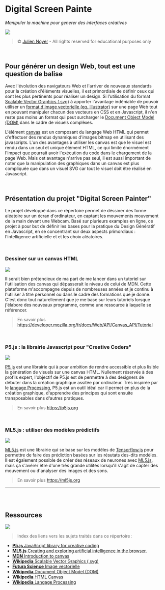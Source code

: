 # Digital Screen Painte

*Manipuler la machine pour generer des interfaces créatives*

![](https://i.imgur.com/yV6AfnJ.png)

> &copy; [Julien Noyer](https://www.linkedin.com/in/julien-n-21219b28/) - All rights reserved for educational purposes only

<br>

## Pour générer un design Web, tout est une question de balise

Avec l'évolution des navigateurs Web et l'arriver de nouveaux standards pour la création d'éléments visuelles, il est primordiale de définir ceux qui sont les plus pertinents pour réaliser un design. Si l'utilisation du format [Scalable Vector Graphics (.svg)](https://fr.wikipedia.org/wiki/Scalable_Vector_Graphics) à apporter l'avantage indéniable de pouvoir utiliser un [format d'image vectorielle (eq. Illustrator)](https://www.futura-sciences.com/tech/definitions/informatique-image-vectorielle-13099/) sur une page Web tout en pouvant manipuler chacun des vecteurs en CSS et en Javascript, il n'en reste pas moins un format qui peut surcharger le [Document Object Model (DOM)](https://fr.wikipedia.org/wiki/Document_Object_Model) dans le cadre de visuels complèxes.

L'élément [canvas](https://fr.wikipedia.org/wiki/Canvas_(HTML)) est un composant du langage Web HTML qui permet d'effectuer des rendus dynamiques d'images bitmap en utilisant des javascripts. L'un des avantages à utiliser les canvas est que le visuel est rendu dans un seul et unique élément HTML, ce qui limite énormément l'impact que pourrait avoir l'exécution du code dans le chargement de la page Web. Mais cet avantage n'arrive pas seul, il est aussi important de noter que la manipulation des graphiques dans un canvas est plus compliquée que dans un visuel SVG car tout le visuel doit être réalisé en Javascript.

<br>

## Présentation du projet "Digital Screen Painter"

Le projet développé dans ce répertoire permet de déssiner des forme aléatoire sur un écran d'ordinateur, en captant les mouvements mouvement de la main devant une Webcam. Basé sur plurieurs examples en ligne, ce projet à pour but de définir les bases pour la pratique du Design Génératif en Javascript, en se concentrant sur deux aspects primordiaux : l'intelligence artificielle et et les choix aléatoires.

<br>

### Dessiner sur un canvas HTML

![](https://i.imgur.com/igbQwW1.png)

Il serait bien prétencieux de ma part de me lancer dans un tutoriel sur l'utilisation des canvas qui dépasserait le niveau de celui de MDN. Cette plateforme m'accompagne depuis de nombreuses années et je continu à l'utiliser à titre personnel ou dans le cadre des formations que je donne. C'est donc tout naturellement que je me base sur leurs tutoriels lorsque j'élabore des nouveaux programme, comme une ressource à laquelle se référencer.

> En savoir plus https://developer.mozilla.org/fr/docs/Web/API/Canvas_API/Tutorial

<br>

### P5.js : la librairie Javascript pour "Creative Coders"

![](https://i.imgur.com/KGKkrGK.png)

[P5.js](https://p5js.org) est une librairie qui à pour ambition de rendre accessible et plus lisible la génération de visuels sur une canvas HTML. Nullement réservée à des profils expert, l'objectif de P5.js est de permettre à des designers de débuter dans la création graphique assitée par ordinateur. Très inspirée par le [langage Processing](https://fr.wikipedia.org/wiki/Processing), P5.js est un outil idéal car il permet en plus de la création graphique, d'apprendre des principes qui sont ensuite transposables dans d'autres pratiques.

> En savoir plus https://p5js.org

<br>

### ML5.js : utiliser des modèles prédictifs

![](https://i.imgur.com/mVofsbk.png)

[ML5.js](https://ml5js.org) est une librairie qui se base sur les modèles de [Tensorflow.js](https://www.tensorflow.org/js?hl=fr) pour permettre de faire des prédiction basées sur les résutats des-dits modèles. Il est également possible de créer des réseaux de neurones avec [ML5.js](https://ml5js.org), mais ça s'avérer être d'une très grande utilités lorsqu'il s'agit de capter des mouvement ou d'analyser des images et des sons.

> En savoir plus https://ml5js.org

---

<br><br>

## Ressources

![](https://i.imgur.com/eAySYs0.png)

> Index des liens vers les sujets traités dans ce répertoire : 

- [**P5.js** JavaScript library for creative coding](https://p5js.org)
- [**ML5.js** Creating and exploring artificial intelligence in the browser.](https://ml5js.org)
- [**MDN** Introduction to canvas](https://developer.mozilla.org/fr/docs/Web/API/Canvas_API/Tutorial)
- [**Wikipedia** Scalable Vector Graphics (.svg)](https://fr.wikipedia.org/wiki/Scalable_Vector_Graphics)
- [**Futura Science** Image vectorielle](https://www.futura-sciences.com/tech/definitions/informatique-image-vectorielle-13099/)
- [**Wikipedia** Document Object Model (DOM)](https://fr.wikipedia.org/wiki/Document_Object_Model)
- [**Wikipedia** HTML Canvas](https://fr.wikipedia.org/wiki/Canvas_(HTML))
- [**Wikipedia** Langage Processing](https://fr.wikipedia.org/wiki/Processing)
